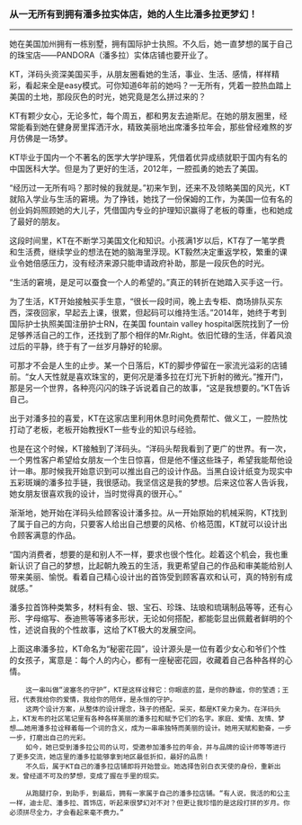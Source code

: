 ### 从一无所有到拥有潘多拉实体店，她的人生比潘多拉更梦幻！
---


她在美国加州拥有一栋别墅，拥有国际护士执照。不久后，她一直梦想的属于自己的珠宝店——PANDORA（潘多拉）实体店铺也要开业了。

KT，洋码头资深美国买手，从朋友圈看她的生活，事业、生活、感情，样样精彩，看起来全是easy模式。可你知道6年前的她吗？一无所有，凭着一腔热血踏上美国的土地，那段灰色的时光，她究竟是怎么拼过来的？

KT有颗少女心，无论多忙，每个周五，都和男友去迪斯尼。在她的朋友圈里，经常能看到她在健身房里挥洒汗水，精致美丽地出席潘多拉年会，那些曾经难熬的岁月仿佛是一场梦。

KT毕业于国内一个不著名的医学大学护理系，凭借着优异成绩就职于国内有名的中国医科大学。但是为了更好的生活，2012年，一腔孤勇的她去了美国。

“经历过一无所有吗？那时候的我就是。”初来乍到，还来不及领略美国的风光，KT就陷入学业与生活的窘境。为了挣钱，她找了一份保姆的工作，为美国一位有名的创业妈妈照顾她的大儿子，凭借国内专业的护理知识赢得了老板的尊重，也和她成了最好的朋友。

这段时间里，KT在不断学习美国文化和知识。小孩满1岁以后，KT存了一笔学费和生活费，继续学业的想法在她的脑海里浮现。KT毅然决定重返学校，繁重的课业令她倍感压力，没有经济来源只能申请政府补助，那是一段灰色的时光。
  
“生活的窘境，是足可以蚕食一个人的希望的。”真正的转折在她踏入买手这一行。

为了生活，KT开始接触买手生意，“很长一段时间，晚上去专柜、商场排队买东西，深夜回家，早起去上课，很累，但起码可以维持生活。”2014年，她终于考到国际护士执照美国注册护士RN，在美国 fountain valley hospital医院找到了一份足够养活自己的工作，还找到了那个相伴的Mr.Right。依旧忙碌的生活，伴着风浪过后的平静，终于有了一丝岁月静好的轮廓。

可那才不会是人生的止步。某一个日落后，KT的脚步停留在一家流光溢彩的店铺前。“女人天性就是喜欢珠宝的，更何况是潘多拉在灯光下折射的微光。”推开门，那是另一个世界，各种亮闪闪的珠子诉说着自己的故事，“这是我想要的。”KT告诉自己。

出于对潘多拉的喜爱，KT在这家店里利用休息时间免费帮忙、做义工，一腔热忱打动了老板，老板开始教授KT一些专业的知识与经验。

也是在这个时候，KT接触到了洋码头。“洋码头帮我看到了更广的世界。有一次，一个男性客户希望给女朋友一个生日惊喜，但是他不懂这些珠子，希望我能帮他设计一串。那时候我开始意识到可以推出自己的设计作品。当黑白设计纸变为现实中五彩斑斓的潘多拉手链，我很感动。我坚信这是我的梦想。后来这位客人告诉我，她女朋友很喜欢我的设计，当时觉得真的很开心。”

渐渐地，她开始在洋码头给顾客设计潘多拉。从一开始原始的机械采购，KT找到了属于自己的方向，只要客人给出自己想要的风格、价格范围，KT就可以设计出令顾客满意的作品。

“国内消费者，想要的是和别人不一样，要求也很个性化。趁着这个机会，我也重新认识了自己的梦想，比起朝九晚五的生活，我更希望自己的作品和审美能给别人带来美丽、愉悦。看着自己精心设计出的首饰受到顾客喜欢和认可，真的特别有成就感。”

 潘多拉首饰种类繁多，材料有金、银、宝石、珍珠、珐琅和琉璃制品等等，还有心形、字母缩写、泰迪熊等等诸多形状，无论如何搭配，都能彰显出佩戴者鲜明的个性，述说自我的个性故事，这给了KT极大的发展空间。

上面这串潘多拉，KT命名为“秘密花园”，设计源头是一位有着少女心和爷们个性的女孩子，寓意是：每个人的内心，都有一座秘密花园，收藏着自己各种各样的心情。

        这一串叫做“波塞冬的守护”，KT是这样诠释它：你眼底的蓝，是你的静谧，你的莹透；王冠，代表我给你的爱情，我给你的陪伴，是永恒的守护。
        这两个设计方案，从整体的设计理念，珠子的搭配，采买，都是KT亲力亲为。在洋码头上，KT发布的社区笔记里有各种各样美丽的潘多拉和赋予它们的名字。家庭、爱情、友情、梦想……她用潘多拉诠释着每一个词的含义，成为一串串独特而美丽的设计。她用天赋和勤奋，一步一步，打磨出自己的光彩。
        如今，她已受到潘多拉公司的认可，受邀参加潘多拉的年会，并与品牌的设计师等等进行了更多交流，她店里的潘多拉能够拿到地区最低折扣，最好的品质！
        不久后，属于KT自己的潘多拉店铺即将开始营业。她选择告别白衣天使的身份，重新出发。曾经遥不可及的梦想，变成了握在手里的现实。

        从跑腿打杂，到助手，到最后，拥有一家属于自己的潘多拉店铺。“有人说，我活的和公主一样，迪士尼、潘多拉、首饰店，听起来很梦幻对不对？但更让我珍惜的是这段打拼的岁月。你必须拼尽全力，才会看起来毫不费力。”
